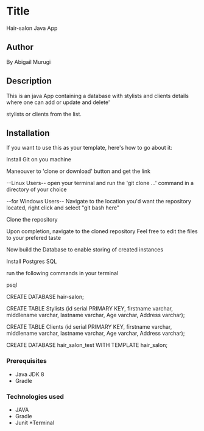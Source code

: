 # Title

Hair-salon Java App


## Author

By Abigail Murugi


## Description

This is an java App containing a database with stylists and clients details where one can add or update and delete'

stylists or clients from the list.


## Installation

If you want to use this as your template, here's how to go about it:

Install Git on you machine

Maneouver to 'clone or download' button and get the link

--Linux Users-- open your terminal and run the 'git clone ...' command in a directory of your choice

--for Windows Users-- Navigate to the location you'd want the repository located, right click and select "git bash here"

Clone the repository

Upon completion, navigate to the cloned repository Feel free to edit the files to your prefered taste

Now build the Database to enable storing of created instances

Install Postgres SQL

run the following commands in your terminal

psql

CREATE DATABASE hair-salon;

CREATE TABLE Stylists (id serial PRIMARY KEY, firstname varchar, middlename  varchar, lastname  varchar, Age varchar, Address varchar);

CREATE TABLE Clients (id serial PRIMARY KEY, firstname varchar, middlename  varchar, lastname  varchar, Age varchar, Address varchar);

CREATE DATABASE hair_salon_test WITH TEMPLATE hair_salon;


### Prerequisites

 * Java JDK 8
 * Gradle


### Technologies used

   * JAVA
   * Gradle
   * Junit
   *Terminal

